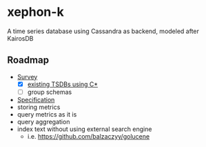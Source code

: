 # xephon-k

A time series database using Cassandra as backend, modeled after KairosDB

## Roadmap

- [Survey](survey)
  - [x] [existing TSDBs using C*](https://github.com/xephonhq/awesome-time-series-database#cassandra)
  - [ ] group schemas
- [Specification](doc/spec-draft.md)
- storing metrics
- query metrics as it is
- query aggregation
- index text without using external search engine
  - i.e. https://github.com/balzaczyy/golucene
